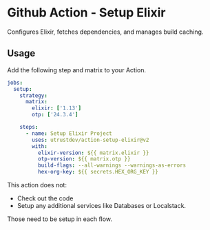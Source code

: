 # Github Action - Setup Elixir

Configures Elixir, fetches dependencies, and manages build caching.

## Usage
Add the following step and matrix to your Action.

```yaml
jobs:
  setup:
    strategy:
      matrix:
        elixir: ['1.13']
        otp: ['24.3.4']

    steps:
      - name: Setup Elixir Project
        uses: utrustdev/action-setup-elixir@v2
        with:
          elixir-version: ${{ matrix.elixir }}
          otp-version: ${{ matrix.otp }}
          build-flags: --all-warnings --warnings-as-errors
          hex-org-key: ${{ secrets.HEX_ORG_KEY }}
```

This action does not:
* Check out the code
* Setup any additional services like Databases or Localstack.

Those need to be setup in each flow.
